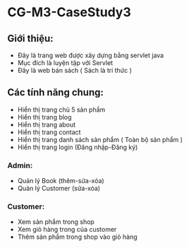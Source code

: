 # CG-M3-CaseStudy3
## Giới thiệu:
- Đây là trang web được xây dựng bằng servlet java
- Mục đích là luyện tập với Servlet 
- Đây là web bán sách ( Sách là tri thức )
## Các tính năng chung:
- Hiển thị trang chủ 5 sản phẩm
- Hiển thị trang blog
- Hiển thị trang about
- Hiển thị trang contact
- Hiển thị trang danh sách sản phẩm ( Toàn bộ sản phẩm )
- Hiển thị trang login (Đăng nhập-Đăng ký)
### Admin:
- Quản lý Book (thêm-sửa-xóa)
- Quản lý Customer (sửa-xóa)
### Customer:
- Xem sản phẩm trong shop
- Xem giỏ hàng trong của customer
- Thêm sản phẩm trong shop vào giỏ hàng
